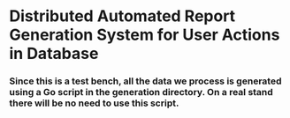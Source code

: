# Distributed Automated Report Generation System for User Actions in Database

### Since this is a test bench, all the data we process is generated using a Go script in the generation directory. On a real stand there will be no need to use this script.

